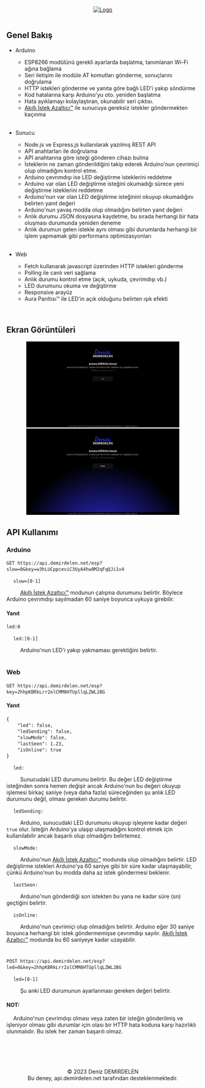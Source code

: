 <div align="center">
  <a href="https://deniz.demirdelen.net/">
    <img src="https://content.demirdelen.net/images/deniz-full-img.png" alt="Logo" width="296" height="120">
  </a>
  <br>
  <br>
</div>

## Genel Bakış

* Arduino
  - ESP8266 modülünü gerekli ayarlarda başlatma, tanımlanan Wi-Fi ağına bağlama
  - Seri iletişim ile modüle AT komutları gönderme, sonuçlarını doğrulama
  - HTTP istekleri gönderme ve yanıta göre bağlı LED'i yakıp söndürme
  - Kod hatalarına karşı Arduino'yu oto. yeniden başlatma
  - Hata ayıklamayı kolaylaştıran, okunabilir seri çıktısı.
  - [Akıllı İstek Azaltıcı™][1] ile sunucuya gereksiz istekler göndermekten kaçınma
  <br>
  
* Sunucu
  - Node.js ve Express.js kullanılarak yazılmış REST API
  - API anahtarları ile doğrulama
  - API anahtarına göre isteği gönderen cihazı bulma
  - İsteklerin ne zaman gönderildiğini takip ederek Arduino'nun çevrimiçi olup olmadığını kontrol etme.
  - Arduino çevrımdışı ise LED değiştirme isteklerini reddetme
  - Arduino var olan LED değiştirme isteğini okumadığı sürece yeni değiştirme isteklerini reddetme
  - Arduino'nun var olan LED değiştirme isteğinini okuyup okumadığını belirten yanıt değeri
  - Arduino'nun yavaş modda olup olmadığını belirten yanıt değeri
  - Anlık durumu JSON dosyasına kaydetme, bu sırada herhangi bir hata oluşması durumunda yeniden deneme
  - Anlık durumun gelen istekle aynı olması gibi durumlarda herhangi bir işlem yapmamak gibi performans optimizasyonları
  <br>
  
* Web
  - Fetch kullanarak javascript üzerinden HTTP istekleri gönderme
  - Polling ile canlı veri sağlama
  - Anlık durumu kontrol etme (açık, uykuda, çevrimdışı vb.)
  - LED durumunu okuma ve değiştirme
  - Responsive arayüz
  - Aura Parıltısı™ ile LED'in açık olduğunu belirten ışık efekti
<br>

## Ekran Görüntüleri

<div align="center">
  <img src="screenshots/offline-off.png" width="400">
  <img src="screenshots/online-on.png" width="400">
</div>

## API Kullanımı

### Arduino
```
GET https://api.demirdelen.net/esp?slow=0&key=w3hLUCppceviC3UyA4hw0M2qFqQJi1v4
```
&emsp; ```slow=[0-1]``` <br>

&emsp; &emsp; [Akıllı İstek Azaltıcı™][1] modunun çalışma durumunu belirtir. Böylece Arduino çevrımdışı sayılmadan 60 saniye boyunca uykuya girebilir.

#### Yanıt

```
led:0
```

&emsp; ```led:[0-1]``` <br>

&emsp; &emsp; Arduino'nun LED'i yakıp yakmaması gerektiğini belirtir.

#

### Web
```
GET https://api.demirdelen.net/esp?key=2hhpKBRkLrr2olCMM8HTUpllqLZWL2BG
```

#### Yanıt

```
{
    "led": false,
    "ledSending": false,
    "slowMode": false,
    "lastSeen": 1.23,
    "isOnline": true
}
```

&emsp; ```led:``` <br>

&emsp; &emsp; Sunucudaki LED durumunu belirtir. Bu değer LED değiştirme isteğinden sonra hemen değişir ancak Arduino'nun bu değeri okuyup işlemesi birkaç saniye (veya daha fazla) süreceğinden şu anlık LED durumunu değil, olması gereken durumu belirtir.

&emsp; ```ledSending:``` <br>

&emsp; &emsp; Arduino, sunucudaki LED durumunu okuyup işleyene kadar değeri ```true``` olur. İsteğin Arduino'ya ulaşıp ulaşmadığını kontrol etmek için kullanılabilir ancak başarılı olup olmadığını belirtemez.

&emsp; ```slowMode:``` <br>

&emsp; &emsp; Arduino'nun [Akıllı İstek Azaltıcı™][2] modunda olup olmadığını belirtir. LED değiştirme istekleri Arduino'ya 60 saniye gibi bir süre kadar ulaşmayabilir, çünkü Arduino'nun bu modda daha az istek göndermesi beklenir.

&emsp; ```lastSeen:``` <br>

&emsp; &emsp; Arduino'nun gönderdiği son istekten bu yana ne kadar süre (sn) geçtiğini belirtir.

&emsp; ```isOnline:``` <br>

&emsp; &emsp; Arduino'nun çevrimiçi olup olmadığını belirtir. Arduino eğer 30 saniye boyunca herhangi bir istek göndermemişse çevrımdışı sayılır. [Akıllı İstek Azaltıcı™][3] modunda bu 60 saniyeye kadar uzayabilir.

#

```
POST https://api.demirdelen.net/esp?led=0&key=2hhpKBRkLrr2olCMM8HTUpllqLZWL2BG
```

&emsp; ```led=[0-1]``` <br>

&emsp; &emsp; Şu anki LED durumunun ayarlanması gereken değeri belirtir.

#### NOT:

&emsp; Arduino'nun çevrimdışı olması veya zaten bir isteğin gönderilmiş ve işleniyor olması gibi durumlar için olası bir HTTP hata koduna karşı hazırlıklı olunmalıdır. Bu istek her zaman başarılı olmaz.

<br>

#

<br>

<div align="center">
  © 2023 Deniz DEMIRDELEN
  <br>
  Bu deney, api.demirdelen.net tarafından desteklenmektedir.
</div>

[1]: arduino/esp.ino#L45
[2]: api/app.js#L80
[3]: api/app.js#L82
